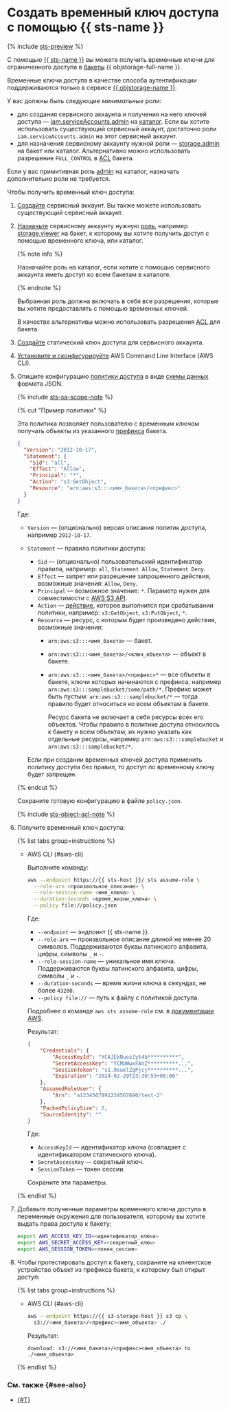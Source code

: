# Создать временный ключ доступа с помощью {{ sts-name }}

{% include [sts-preview](sts-preview.md) %}

С помощью [{{ sts-name }}](../../iam/concepts/authorization/sts.md) вы можете получить временные ключи для ограниченного доступа в [бакеты](../../storage/concepts/bucket.md) {{ objstorage-full-name }}.

Временные ключи доступа в качестве способа аутентификации поддерживаются только в сервисе [{{ objstorage-name }}](../../storage/).

У вас должны быть следующие _минимальные_ роли:
* для создания сервисного аккаунта и получения на него ключей доступа — [iam.serviceAccounts.admin](../../iam/roles-reference.md#iam-serviceAccounts-admin) на [каталог](../../resource-manager/concepts/resources-hierarchy.md#folder). Если вы хотите использовать существующий сервисный аккаунт, достаточно роли `iam.serviceAccounts.admin` на этот сервисный аккаунт.
* для назначения сервисному аккаунту нужной роли — [storage.admin](../../storage/security/index.md#storage-admin) на бакет или каталог. Альтернативно можно использовать разрешение `FULL_CONTROL` в [ACL](../../storage/security/acl.md) бакета.

Если у вас примитивная роль [admin](../../iam/roles-reference.md#admin) на каталог, назначать дополнительно роли не требуется.

Чтобы получить временный ключ доступа:
1. [Создайте](../../iam/operations/sa/create.md) сервисный аккаунт. Вы также можете использовать существующий сервисный аккаунт.
1. [Назначьте](../../iam/operations/sa/assign-role-for-sa.md) сервисному аккаунту нужную [роль](../../storage/security/index.md#roles-list), например [storage.viewer](../../storage/security/index.md#storage-viewer) на бакет, к которому вы хотите получить доступ с помощью временного ключа, или каталог.

    {% note info %}
    
    Назначайте роль на каталог, если хотите с помощью сервисного аккаунта иметь доступ ко всем бакетам в каталоге.
    
    {% endnote %}

    Выбранная роль должна включать в себя все разрешения, которые вы хотите предоставлять с помощью временных ключей.

    В качестве альтернативы можно использовать разрешения [ACL](../../storage/security/acl.md) для бакета.
1. [Создайте](../../iam/operations/sa/create-access-key.md) статический ключ доступа для сервисного аккаунта.
1. [Установите и сконфигурируйте](../../storage/tools/aws-cli.md) AWS Command Line Interface (AWS CLI).
1. Опишите конфигурацию [политики доступа](../../storage/concepts/policy.md) в виде [схемы данных](../../storage/s3/api-ref/policy/scheme.md) формата JSON.

    {% include [sts-sa-scope-note](sts-sa-scope-note.md) %}

    {% cut "Пример политики" %}

    Эта политика позволяет пользователю с временным ключом получать объекты из указанного [префикса](../../storage/concepts/object.md#folder) бакета.

    ```json
    {
      "Version": "2012-10-17",
      "Statement": {
        "Sid": "all",
        "Effect": "Allow",
        "Principal": "*",
        "Action": "s3:GetObject",
        "Resource": "arn:aws:s3:::<имя_бакета>/<префикс>"
      }
    }
    ```

    Где:
    * `Version` — (опционально) версия описания политик доступа, например `2012-10-17`.
    * `Statement` — правила политики доступа:
      * `Sid` — (опционально) пользовательский идентификатор правила, например: `all`, `Statement Allow`, `Statement Deny`.
      * `Effect` — запрет или разрешение запрошенного действия, возможные значения: `Allow`, `Deny`.
      * `Principal` — возможное значение: `*`. Параметр нужен для совместимости с [AWS S3 API](../../storage/s3/index.md).
      * `Action` — [действие](../../storage/s3/api-ref/policy/actions.md), которое выполнится при срабатывании политики, например: `s3:GetObject`, `s3:PutObject`, `*`.
      * `Resource` — ресурс, с которым будет произведено действие, возможные значения: 
        * `arn:aws:s3:::<имя_бакета>` — бакет.
        * `arn:aws:s3:::<имя_бакета>/<ключ_объекта>` — объект в бакете.
        * `arn:aws:s3:::<имя_бакета>/<префикс>*` — все объекты в бакете, ключи которых начинаются с префикса, например `arn:aws:s3:::samplebucket/some/path/*`. Префикс может быть пустым: `arn:aws:s3:::samplebucket/*` — тогда правило будет относиться ко всем объектам в бакете.
    
          Ресурс бакета не включает в себя ресурсы всех его объектов. Чтобы правило в политике доступа относилось к бакету и всем объектам, их нужно указать как отдельные ресурсы, например `arn:aws:s3:::samplebucket` и `arn:aws:s3:::samplebucket/*`.

      Если при создании временных ключей доступа применить политику доступа без правил, то доступ по временному ключу будет запрещен.

    {% endcut %}

    Сохраните готовую конфигурацию в файле `policy.json`.

    {% include [sts-object-acl-note](sts-object-acl-note.md) %}

1. Получите временный ключ доступа:

    {% list tabs group=instructions %}

    - AWS CLI {#aws-cli}

      Выполните команду:

      ```bash
      aws --endpoint https://{{ sts-host }}/ sts assume-role \
        --role-arn <произвольное_описание> \
        --role-session-name <имя_ключа> \
        --duration-seconds <время_жизни_ключа> \
        --policy file://policy.json
      ```

      Где:
      * `--endpoint` — эндпоинт {{ sts-name }}.
      * `--role-arn` — произвольное описание длиной не менее 20 символов. Поддерживаются буквы латинского алфавита, цифры, символы `_` и `-`.
      * `--role-session-name` — уникальное имя ключа. Поддерживаются буквы латинского алфавита, цифры, символы `_` и `-`.
      * `--duration-seconds` — время жизни ключа в секундах, не более `43200`.
      * `--policy file://` — путь к файлу с политикой доступа.

      Подробнее о команде `aws sts assume-role` см. в [документации AWS](https://awscli.amazonaws.com/v2/documentation/api/latest/reference/sts/assume-role.html).

      Результат:

      ```json
      {
          "Credentials": {
              "AccessKeyId": "YCAJEkNuezZyt4b**********",
              "SecretAccessKey": "YCMUWwxFAnZ**********...",
              "SessionToken": "s1.9euelZqPjcj**********...",
              "Expiration": "2024-02-29T23:30:53+00:00"
          },
          "AssumedRoleUser": {
              "Arn": "a1234567891234567890/test-2"
          },
          "PackedPolicySize": 0,
          "SourceIdentity": ""
      }
      ```

      Где:
      * `AccessKeyId` — идентификатор ключа (совпадает с идентификатором статического ключа).
      * `SecretAccessKey` — секретный ключ.
      * `SessionToken` — токен сессии.

      Сохраните эти параметры.

    {% endlist %}

1. Добавьте полученные параметры временного ключа доступа в переменные окружения для пользователя, которому вы хотите выдать права доступа к бакету:

    ```bash
    export AWS_ACCESS_KEY_ID=<идентификатор_ключа>
    export AWS_SECRET_ACCESS_KEY=<секретный_ключ>
    export AWS_SESSION_TOKEN=<токен_сессии>
    ```

1. Чтобы протестировать доступ к бакету, сохраните на клиентское устройство объект из префикса бакета, к которому был открыт доступ:

    {% list tabs group=instructions %}

    - AWS CLI {#aws-cli}

      ```bash
      aws --endpoint https://{{ s3-storage-host }} s3 cp \
        s3://<имя_бакета>/<префикс><имя_объекта> ./
      ```

      Результат:

      ```text
      download: s3://<имя_бакета>/<префикс><имя_объекта> to ./<имя_объекта>
      ```

    {% endlist %}

### См. также {#see-also}

* [{#T}](../../storage/security/overview.md)